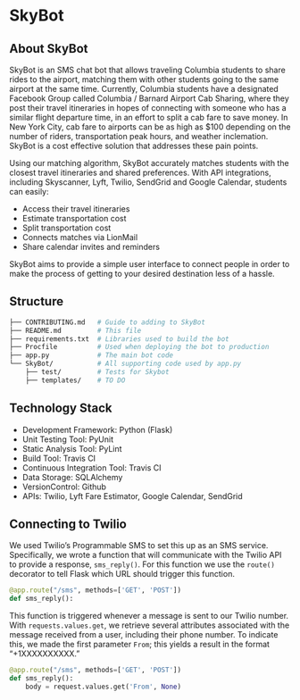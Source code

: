 # SkyBot

## About SkyBot

SkyBot is an SMS chat bot that allows traveling Columbia students to share rides to the airport, matching them with other students going to the same airport at the same time. Currently, Columbia students have a designated Facebook Group called Columbia / Barnard Airport Cab Sharing, where they post their travel itineraries in hopes of connecting  with someone who has a similar flight departure time, in an effort to split a cab fare to save money. In New York City, cab fare to airports can be as high as $100 depending on the number of riders, transportation peak hours, and weather inclemation. SkyBot is a cost effective solution that addresses these pain points.

Using our matching algorithm, SkyBot accurately matches students with the closest travel itineraries and shared preferences. With API integrations, including Skyscanner, Lyft, Twilio, SendGrid and Google Calendar, students can easily:

- Access their travel itineraries
- Estimate transportation cost
- Split transportation cost
- Connects matches via LionMail
- Share calendar invites and reminders 

SkyBot aims to provide a simple user interface to connect people in order to make the process of getting to your desired destination less of a hassle.

## Structure

```bash
├── CONTRIBUTING.md   # Guide to adding to SkyBot
├── README.md         # This file
├── requirements.txt  # Libraries used to build the bot
├── Procfile          # Used when deploying the bot to production
├── app.py            # The main bot code
└── SkyBot/           # All supporting code used by app.py
    ├── test/         # Tests for Skybot
    ├── templates/    # TO DO
```

## Technology Stack

- Development Framework: Python (Flask)
- Unit Testing Tool: PyUnit
- Static Analysis Tool: PyLint
- Build Tool: Travis CI
- Continuous Integration Tool: Travis CI
- Data Storage: SQLAlchemy
- VersionControl: Github
- APIs: Twilio, Lyft Fare Estimator, Google Calendar, SendGrid  


## Connecting to Twilio

We used Twilio’s Programmable SMS to set this up as an SMS service. Specifically, we wrote a function that will communicate with the Twilio API to provide a response, `sms_reply()`. For this function we use the `route()` decorator to tell Flask which URL should trigger this function.

``` python
@app.route("/sms", methods=['GET', 'POST'])
def sms_reply():
``` 


This function is triggered whenever a message is sent to our Twilio number. With `requests.values.get`, we retrieve several attributes associated with the message received from a user, including their phone number. To indicate this, we made the first parameter `From`; this yields a result in the format “+1XXXXXXXXXX.”

``` python 
@app.route("/sms", methods=['GET', 'POST'])
def sms_reply():
    body = request.values.get('From', None)
```

